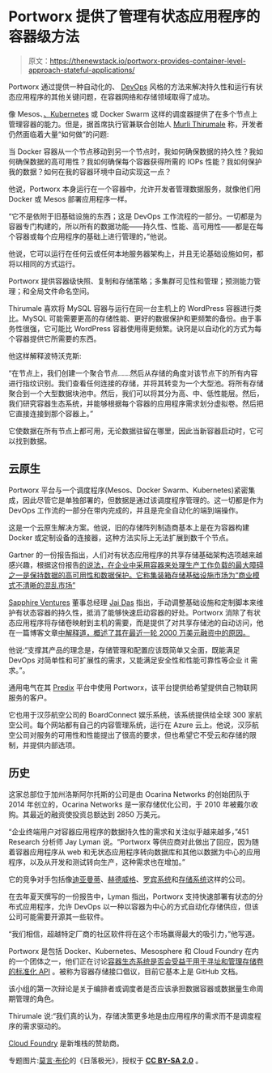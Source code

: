 # Portworx 提供了管理有状态应用程序的容器级方法

> 原文：<https://thenewstack.io/portworx-provides-container-level-approach-stateful-applications/>

Portworx 通过提供一种自动化的、 [DevOps](/category/devops/) 风格的方法来解决持久性和运行有状态应用程序的其他关键问题，在容器网络和存储领域取得了成功。

像 Mesos、[、Kubernetes](/category/kubernetes/) 或 Docker Swarm 这样的调度器提供了在多个节点上管理容器的能力。但是，据首席执行官兼联合创始人 [Murli Thirumale](https://www.linkedin.com/in/murlithirumale/) 称，开发者仍然面临着大量“如何做”的问题:

当 Docker 容器从一个节点移动到另一个节点时，我如何确保数据的持久性？我如何确保数据的高可用性？我如何确保每个容器获得所需的 IOPs 性能？我如何保护我的数据？如何在我的容器环境中自动实现这一点？

他说，Portworx 本身运行在一个容器中，允许开发者管理数据服务，就像他们用 Docker 或 Mesos 部署应用程序一样。

“它不是依附于旧基础设施的东西；这是 DevOps 工作流程的一部分。一切都是为容器专门构建的，所以所有的数据功能——持久性、性能、高可用性——都是在每个容器或每个应用程序的基础上进行管理的，”他说。

他说，它可以运行在任何云或任何本地服务器架构上，并且无论基础设施如何，都将以相同的方式运行。

Portworx 提供容器级快照、复制和存储策略；多集群可见性和管理；预测能力管理；和全局文件命名空间。

Thirumale 喜欢将 MySQL 容器与运行在同一台主机上的 WordPress 容器进行类比。MySQL 可能需要更高的存储性能、更好的数据保护和更频繁的备份。由于事务性很强，它可能比 WordPress 容器使用得更频繁。诀窍是以自动化的方式为每个容器提供它所需要的东西。

他这样解释波特沃克斯:

“在节点上，我们创建一个聚合节点……然后从存储的角度对该节点下的所有内容进行指纹识别。我们查看任何连接的存储，并将其转变为一个大型池。将所有存储聚合到一个大型数据块池中。然后，我们可以将其分为高、中、低性能层。然后，我们研究容器生态系统，并能够根据每个容器的应用程序需求划分虚拟卷。然后把它直接连接到那个容器上。”

它使数据在所有节点上都可用，无论数据驻留在哪里，因此当新容器启动时，它可以找到数据。

## 云原生

Portworx 平台与一个调度程序(Mesos、Docker Swarm、Kubernetes)紧密集成，因此尽管它是单独部署的，但数据是通过该调度程序管理的。这一切都是作为 DevOps 工作流的一部分在带内完成的，并且是完全自动化的端到端操作。

这是一个云原生解决方案。他说，旧的存储阵列制造商基本上是在为容器构建 Docker 或定制设备的连接器，这种方法实际上无法扩展到数千个节点。

Gartner 的一份报告指出，人们对有状态应用程序的共享存储基础架构选项越来越感兴趣，根据这份报告[的说法，在企业中采用容器来处理生产工作负载的最大障碍之一是保持数据的高可用性和数据保护。它称集装箱存储基础设施市场为“商业模式不清晰的混乱市场”](https://www.gartner.com/doc/3597439/docker-containers-impact-enterprise-storage)

[Sapphire Ventures](http://sapphireventures.com/) 董事总经理 [Jai Das](https://twitter.com/jai_das?ref_src=twsrc%5Egoogle%7Ctwcamp%5Eserp%7Ctwgr%5Eauthor) 指出，手动调整基础设施和定制脚本来维护有状态容器的持久性，抵消了能够快速启动容器的好处。Portworx 消除了有状态应用程序将存储卷映射到主机的需要，而是提供了对共享存储池的自动访问，他在一篇博客文章[中解释道，概述了其在最近一轮 2000 万美元融资中的原因。](https://medium.com/sapphire-ventures-perspectives/portworx-enabling-devops-to-build-and-manage-stateful-container-based-applications-6c10cb18b941)

他说:“支撑其产品的理念是，存储管理和配置应该既简单又全面，既能满足 DevOps 对简单性和可扩展性的需求，又能满足安全性和性能可靠性等企业 it 需求。”。

通用电气在其 [Predix](https://www.ge.com/digital/predix) 平台中使用 Portworx，该平台提供给希望提供自己物联网服务的客户。

它也用于汉莎航空公司的 BoardConnect 娱乐系统，该系统提供给全球 300 家航空公司。每个网站都有自己的内容管理系统，运行在 Azure 云上。他说，汉莎航空公司对服务的可用性和性能提出了很高的要求，但也希望它不受云和存储的限制，并提供内部选项。

## 历史

这家总部位于加州洛斯阿尔托斯的公司是由 Ocarina Networks 的创始团队于 2014 年创立的，Ocarina Networks 是一家存储优化公司，于 2010 年被戴尔收购。其最近的融资使投资总额达到 2850 万美元。

“企业终端用户对容器应用程序的数据持久性的需求和关注似乎越来越多，”451 Research 分析师 Jay Lyman 说。“Portworx 等供应商对此做出了回应，因为随着容器应用程序从 web 和无状态应用程序转向数据库和其他以数据为中心的应用程序，以及从开发和测试转向生产，这种需求也在增加。”

它的竞争对手包括像[迪亚曼蒂](https://diamanti.com/)、[赫德威格](https://www.commvault.com/software-defined-storage)、[罗宾系统](https://robinsystems.com/)和[存储系统](http://storageos.com/)这样的公司。

在去年夏天撰写的一份报告中，Lyman 指出，Portworx 支持快速部署有状态的分布式应用程序，允许 DevOps 以一种以容器为中心的方式自动化存储供应，但该公司可能需要开源其一些软件。

“我们相信，超越特定厂商的社区软件将在这个市场赢得最大的吸引力，”他写道。

Portworx 是包括 Docker、Kubernetes、Mesosphere 和 Cloud Foundry 在内的一个团体之一，他们正在讨论[容器生态系统是否会受益于用于寻址和管理存储卷的标准化 API](https://thenewstack.io/containerization-leaders-explore-possible-data-storage-interface-initiative/) 。被称为容器存储接口倡议，目前它基本上是 GitHub 文档。

该小组的第一次辩论是关于编排者或调度者是否应该承担数据容器或数据量生命周期管理的角色。

Thirumale 说:“我们真的认为，存储决策更多地是由应用程序的需求而不是调度程序的需求驱动的。

[Cloud Foundry](https://www.cloudfoundry.org/) 是新堆栈的赞助商。

专题图片:[莫言·布伦](https://www.flickr.com/photos/aigle_dore/)的《日落极光》，授权于 **[CC BY-SA 2.0](https://creativecommons.org/licenses/by/2.0/)** 。

<svg xmlns:xlink="http://www.w3.org/1999/xlink" viewBox="0 0 68 31" version="1.1"><title>Group</title> <desc>Created with Sketch.</desc></svg>
